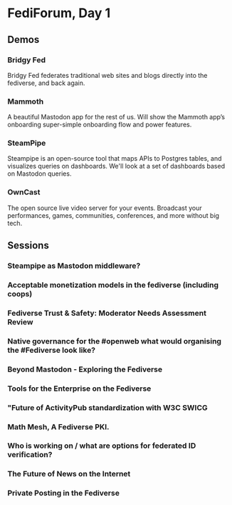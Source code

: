 # FediForum, Day 1

## Demos

### Bridgy Fed
Bridgy Fed federates traditional web sites and blogs directly into the fediverse, and back again.

### Mammoth
A beautiful Mastodon app for the rest of us. Will show the Mammoth app’s onboarding super-simple onboarding flow and power features.

### SteamPipe
Steampipe is an open-source tool that maps APIs to Postgres tables, and visualizes queries on dashboards. We'll look at a set of dashboards based on Mastodon queries.

### OwnCast
The open source live video server for your events. Broadcast your performances, games, communities, conferences, and more without big tech.

## Sessions

### Steampipe as Mastodon middleware?

### Acceptable monetization models in the fediverse (including coops)

### Fediverse Trust & Safety: Moderator Needs Assessment Review

### Native governance for the #openweb what would organising the #Fediverse look like?

### Beyond Mastodon - Exploring the Fediverse

### Tools for the Enterprise on the Fediverse 

### "Future of ActivityPub standardization with W3C SWICG

### Math Mesh, A Fediverse PKI.

### Who is working on / what are options for federated ID verification?

### The Future of News on the Internet

### Private Posting in the Fediverse
